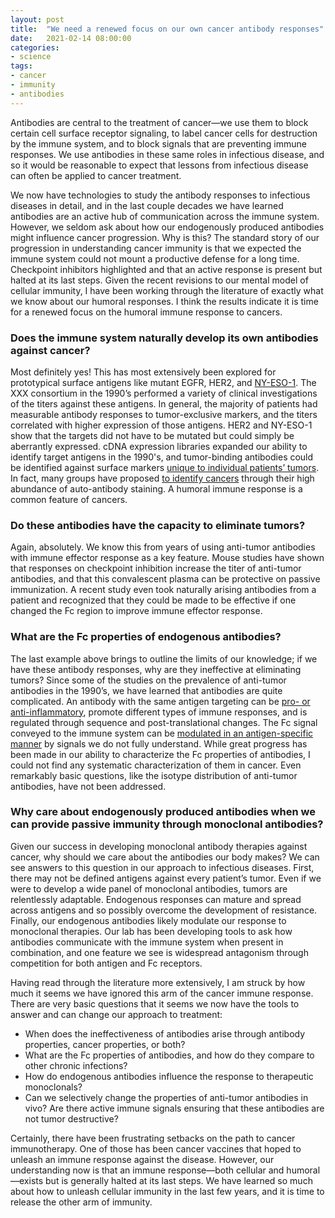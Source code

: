 ```yaml
---
layout: post
title:  "We need a renewed focus on our own cancer antibody responses"
date:   2021-02-14 08:00:00
categories:
- science
tags:
- cancer
- immunity
- antibodies
---
```

Antibodies are central to the treatment of cancer—we use them to block certain cell surface receptor signaling, to label cancer cells for destruction by the immune system, and to block signals that are preventing immune responses. We use antibodies in these same roles in infectious disease, and so it would be reasonable to expect that lessons from infectious disease can often be applied to cancer treatment.

We now have technologies to study the antibody responses to infectious diseases in detail, and in the last couple decades we have learned antibodies are an active hub of communication across the immune system. However, we seldom ask about how our endogenously produced antibodies might influence cancer progression. Why is this? The standard story of our progression in understanding cancer immunity is that we expected the immune system could not mount a productive defense for a long time. Checkpoint inhibitors highlighted and that an active response is present but halted at its last steps. Given the recent revisions to our mental model of cellular immunity, I have been working through the literature of exactly what we know about our humoral responses. I think the results indicate it is time for a renewed focus on the humoral immune response to cancers.

### Does the immune system naturally develop its own antibodies against cancer?

Most definitely yes! This has most extensively been explored for prototypical surface antigens like mutant EGFR, HER2, and [NY-ESO-1](https://rupress.org/jem/article/187/8/1349/7598/A-Survey-of-the-Humoral-Immune-Response-of-Cancer). The XXX consortium in the 1990’s performed a variety of clinical investigations of the titers against these antigens. In general, the majority of patients had measurable antibody responses to tumor-exclusive markers, and the titers correlated with higher expression of those antigens. HER2 and NY-ESO-1 show that the targets did not have to be mutated but could simply be aberrantly expressed. cDNA expression libraries expanded our ability to identify target antigens in the 1990's, and tumor-binding antibodies could be identified against surface markers [unique to individual patients’ tumors](https://rupress.org/jem/article/187/8/1163/7587/New-Paths-in-Human-Cancer-Serology). In fact, many groups have proposed [to identify cancers](https://www.nature.com/articles/srep05088) through their high abundance of auto-antibody staining. A humoral immune response is a common feature of cancers.

### Do these antibodies have the capacity to eliminate tumors?

Again, absolutely. We know this from years of using anti-tumor antibodies with immune effector response as a key feature. Mouse studies have shown that responses on checkpoint inhibition increase the titer of anti-tumor antibodies, and that this convalescent plasma can be protective on passive immunization. A recent study even took naturally arising antibodies from a patient and recognized that they could be made to be effective if one changed the Fc region to improve immune effector response.

### What are the Fc properties of endogenous antibodies?

The last example above brings to outline the limits of our knowledge; if we have these antibody responses, why are they ineffective at eliminating tumors? Since some of the studies on the prevalence of anti-tumor antibodies in the 1990’s, we have learned that antibodies are quite complicated. An antibody with the same antigen targeting can be [pro- or anti-inflammatory](https://doi.org/10.1016/j.ccell.2020.04.013), promote different types of immune responses, and is regulated through sequence and post-translational changes. The Fc signal conveyed to the immune system can be [modulated in an antigen-specific manner](https://journals.plos.org/plospathogens/article?id=10.1371/journal.ppat.1005456) by signals we do not fully understand. While great progress has been made in our ability to characterize the Fc properties of antibodies, I could not find any systematic characterization of them in cancer. Even remarkably basic questions, like the isotype distribution of anti-tumor antibodies, have not been addressed.

### Why care about endogenously produced antibodies when we can provide passive immunity through monoclonal antibodies?

Given our success in developing monoclonal antibody therapies against cancer, why should we care about the antibodies our body makes? We can see answers to this question in our approach to infectious diseases. First, there may not be defined antigens against every patient’s tumor. Even if we were to develop a wide panel of monoclonal antibodies, tumors are relentlessly adaptable. Endogenous responses can mature and spread across antigens and so possibly overcome the development of resistance. Finally, our endogenous antibodies likely modulate our response to monoclonal therapies. Our lab has been developing tools to ask how antibodies communicate with the immune system when present in combination, and one feature we see is widespread antagonism through competition for both antigen and Fc receptors.

Having read through the literature more extensively, I am struck by how much it seems we have ignored this arm of the cancer immune response. There are very basic questions that it seems we now have the tools to answer and can change our approach to treatment:

-	When does the ineffectiveness of antibodies arise through antibody properties, cancer properties, or both?
-	What are the Fc properties of antibodies, and how do they compare to other chronic infections?
-	How do endogenous antibodies influence the response to therapeutic monoclonals?
-	Can we selectively change the properties of anti-tumor antibodies in vivo? Are there active immune signals ensuring that these antibodies are not tumor destructive? 

Certainly, there have been frustrating setbacks on the path to cancer immunotherapy. One of those has been cancer vaccines that hoped to unleash an immune response against the disease. However, our understanding now is that an immune response—both cellular and humoral—exists but is generally halted at its last steps. We have learned so much about how to unleash cellular immunity in the last few years, and it is time to release the other arm of immunity.
